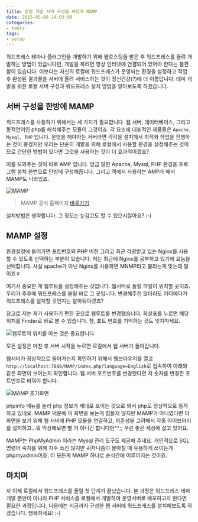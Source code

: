 ```yaml
---
title: 로컬 개발 서버 구성을 빠르게 MAMP
date: 2015-05-06 14:03:00
categories:
- tools
tags:
- setup
---
```


워드프레스 테마나 플러그인을 개발하기 위해 웹호스팅을 받은 후 워드프레스를 올려 개발하는 방법이 있습니다만, 개발을 하려면 항상 인터넷에 연결되어 있어야 한다는 불편함이 있습니다. 이보다는 자신의 로컬에 워드프레스가 운영되는 환경을 설정하고 작업 후 완성된 결과물을 서버에 올려 서비스하는 것이 정신건강(?)에 더 이롭답니다. 테마 개발을 위한 로컬 서버 구성과 워드프레스 설치 방법을 알아보도록 하겠습니다.

<!-- more -->

## 서버 구성을 한방에 MAMP
워드프레스를 사용하기 위해서는 세 가지가 필요합니다. 웹 서버, 데이터베이스, 그리고 동적언어인 php를 해석해주는 모듈이 그것이죠. 각 요소에 대표적인 제품들은 `Apache, Mysql, PHP` 입니다. 운영을 해야하는 서버라면 각각을 설치해서 최적화 작업을 진행하는 것이 좋겠지만 우리는 단순히 개발을 위해 로컬에서 사용할 환경을 설정해주는 것이므로 간단한 방법이 있다면 그것을 사용하는 것이 더 효과적이겠죠?

이를 도와주는 것이 바로 AMP 입니다. 방금 말한 Apache, Mysql, PHP 환경을 프로그램 설치 한번으로 단방에 구성해줍니다. 그리고 맥에서 사용하는 AMP라 해서 MAMP도 나와있죠.

![MAMP](https://lh4.googleusercontent.com/-ZFLeYap0Pyc/VULKC7XwmwI/AAAAAAAAAHI/gplmWHFxaek/w608-h480-no/MAMP%2B2015-05-01%2B09-33-40.png)

> MAMP 공식 홈페이지 [바로가기](https://www.mamp.info/en/)

설치방법은 생략합니다. 그 정도는 눈감고도 할 수 있으시잖아요? :-)

## MAMP 설정
환경설정에 들어가면 포트번호와 PHP 버전 그리고 최근 각광받고 있는 Nginx를 사용할 수 있도록 선택하는 부분이 있습니다. 저는 최근에 Nginx를 공부하고 있기에 요놈을 선택합니다. 사실 apache가 아닌 Nginx를 사용하면 MNMP라고 불리는게 맞는데 말이죠ㅎ

여기서 중요한 게 웹루트를 설정해주는 것입니다. 웹서버로 돌릴 파일이 위치할 곳이죠. 우리가 추후에 워드프레스를 올릴 바로 그 곳입니다. 변경해주진 않더라도 어디에다가 워드프레스를 설치할 것인지는 알아둬야겠죠?

참고로 저는 제가 사용하기 편한 곳으로 웹루트를 변경했습니다. 화살표를 누르면 해당 위치를 Finder로 바로 볼 수 있습니다. 참, 포트 번호를 기억하는 것도 잊지마세요.

![웹루트의 위치를 아는 것은 중요합니다.](https://lh6.googleusercontent.com/-5g7Xzmy0yFI/VULSEMKp0pI/AAAAAAAAAIA/aEwXMGImjR4/w902-h634-no/Monosnap%2B2015-05-01%2B10-07-54.png)

모든 설정은 마친 후 서버 시작을 누르면 로컬에서 웹 서버가 돌아갑니다.

웹서버가 정상적으로 돌아가는지 확인하기 위해서 웹브라우저를 열고 `http://localhost:7888/MAMP/index.php?language=English`로 접속하여 아래와 같은 화면이 보이는지 확인합니다. 웹 서버 포트번호를 변경했다면 저 숫자를 변경한 포트번호로 바꿔야 합니다.

![MAMP 초기화면](https://lh5.googleusercontent.com/-WD9Ms7ZHdi0/VULOUflPbbI/AAAAAAAAAH0/ZhJzBo-wAjg/s800/MAMP%2B2015-05-01%2B09-49-23.png)

phpinfo 메뉴를 눌러 php 정보가 제대로 보이는 것으로 봐서 php도 정상적으로 동작하고 있네요. MAMP 덕분에 이 화면을 보는게 힘들지 않지만 MAMP가 아니였다면 이 화면을 보기 위해 웹 서버에 PHP 모듈을 연결하고, 의존성을 고려해서 각종 라이브러리를 설치하고...뭐 막상해보면 별 거 아니긴 합니다만^^;; 우린 좋은 세상에 살고 있어요.

MAMP는 PhpMyAdmin 이라는 Mysql 관리 도구도 제공해 주네요. 개인적으로 SQL 명령어 숙지를 위해 자주 쓰진 않지만 귀차니즘이 몰아칠 때 유용하게 쓰이는게 phpmyadmin이죠. 이 모든게 MAMP 하나로 순식간에 이루어지는 것이죠.

## 마치며
자 이제 로컬에서 워드프레스를 돌릴 첫 단계가 끝났습니다. 본 과정은 워드프레스 테마 개발 뿐만이 아니라 PHP 서비스를 로컬에서 개발하여 운영서버로 배포하고자 한다면 필요한 과정입니다. 다음에는 지금까지 구성한 웹 서버에 워드프레스를 설치해보도록 하겠습니다. 행복하세요! :-)
